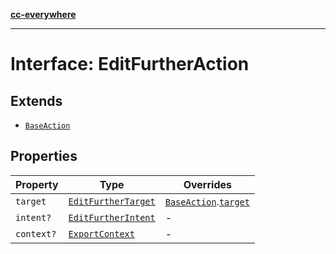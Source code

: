 [**cc-everywhere**](../../../../../index.md)

***

# Interface: EditFurtherAction

## Extends

- [`BaseAction`](base-action.md)

## Properties

| Property | Type | Overrides |
| ------ | ------ | ------ |
| `target` | [`EditFurtherTarget`](../../export-config-types/enumerations/edit-further-target.md) | [`BaseAction`](../../export-config-types/interfaces/base-action.md).[`target`](../../export-config-types/interfaces/base-action.md#target) |
| `intent?` | [`EditFurtherIntent`](../../export-config-types/enumerations/edit-further-intent.md) | - |
| `context?` | [`ExportContext`](../../export-config-types/type-aliases/export-context.md) | - |
